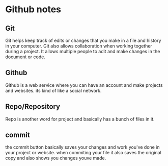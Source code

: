 # Github notes

## Git
Git helps keep track of edits or changes that you make in a file and history in your computer. Git also allows collaboration when working together during a project. It allows multiple people to adit and make changes in the document or code.

## Github
Github is a web service where you can have an account and make projects and websites. its kind of like a social network.

## Repo/Repository
Repo is another word  for project and basically has a bunch of files in it.

## commit
the commit button basically saves your changes and work you've done in your project or website. when commiting your file it also saves the original copy and also shows you changes youve made.
